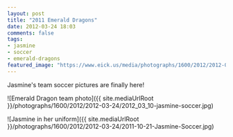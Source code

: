 ```yaml
---
layout: post
title: "2011 Emerald Dragons"
date: 2012-03-24 18:03
comments: false
tags: 
- jasmine
- soccer
- emerald-dragons
featured_image: "https://www.eick.us/media/photographs/1600/2012/2012-03-24/2012_03_10-jasmine-soccer.jpg"
---
```

Jasmine's team soccer pictures are finally here!
 


![Emerald Dragon team photo]({{ site.mediaUrlRoot }}/photographs/1600/2012/2012-03-24/2012_03_10-jasmine-soccer.jpg)





![Jasmine in her uniform]({{ site.mediaUrlRoot }}/photographs/1600/2012/2012-03-24/2011-10-21-Jasmine-Soccer.jpg)

